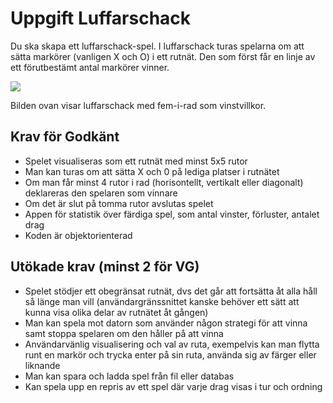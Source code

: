 ﻿# Uppgift Luffarschack 

Du ska skapa ett luffarschack-spel. I luffarschack turas spelarna om att sätta markörer (vanligen X och O) i ett rutnät. Den som först får en linje av ett förutbestämt antal markörer vinner.  

![](Luffarschack.png)

Bilden ovan visar luffarschack med fem-i-rad som vinstvillkor. 

## Krav för Godkänt

- Spelet visualiseras som ett rutnät med minst 5x5 rutor
- Man kan turas om att sätta X och 0 på lediga platser i rutnätet
- Om man får minst 4 rutor i rad (horisontellt, vertikalt eller diagonalt) deklareras den spelaren som vinnare
- Om det är slut på tomma rutor avslutas spelet
- Appen för statistik över färdiga spel, som antal vinster, förluster, antalet drag
- Koden är objektorienterad

## Utökade krav (minst 2 för VG)

- Spelet stödjer ett obegränsat rutnät, dvs det går att fortsätta åt alla håll så länge man vill (användargränssnittet kanske behöver ett sätt att kunna visa olika delar av rutnätet åt gången)
- Man kan spela mot datorn som använder någon strategi för att vinna samt stoppa spelaren om den håller på att vinna
- Användarvänlig visualisering och val av ruta, exempelvis kan man flytta runt en markör och trycka enter på sin ruta, använda sig av färger eller liknande
- Man kan spara och ladda spel från fil eller databas
- Kan spela upp en repris av ett spel där varje drag visas i tur och ordning
